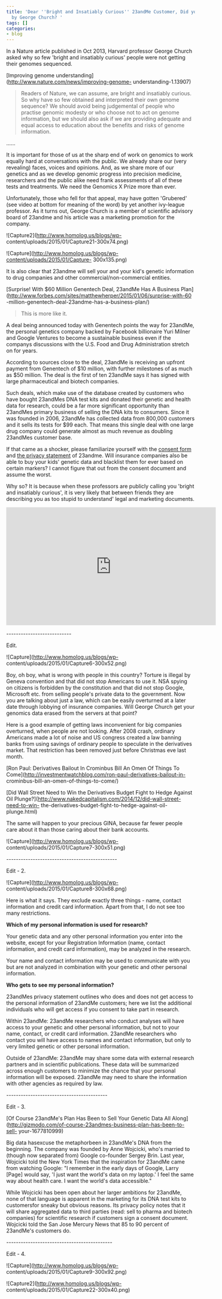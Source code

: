 ```yaml
---
title: 'Dear ''Bright and Insatiably Curious'' 23andMe Customer, Did you Get ''Grubered''
  by George Church? '
tags: []
categories:
- blog
---
```

In a Nature article published in Oct 2013, Harvard professor George Church
asked why so few 'bright and insatiably curious' people were not getting their
genomes sequenced.
<!--more-->

[Improving genome understanding](http://www.nature.com/news/improving-genome-
understanding-1.13907)

> Readers of Nature, we can assume, are bright and insatiably curious. So why
have so few obtained and interpreted their own genome sequence? We should
avoid being judgemental of people who practise genomic modesty or who choose
not to act on genome information, but we should also ask if we are providing
adequate and equal access to education about the benefits and risks of genome
information.

......

It is important for those of us at the sharp end of work on genomics to work
equally hard at conversations with the public. We already share our (very
revealing) faces, voices and opinions. And, as we share more of our genetics
and as we develop genomic progress into precision medicine, researchers and
the public alike need frank assessments of all of these tests and treatments.
We need the Genomics X Prize more than ever.

Unfortunately, those who fell for that appeal, may have gotten 'Grubered' (see
video at bottom for meaning of the word) by yet another ivy-league professor.
As it turns out, George Church is a member of scientific advisory board of
23andme and his article was a marketing promotion for the company.

![Capture2](http://www.homolog.us/blogs/wp-
content/uploads/2015/01/Capture21-300x74.png)

![Capture](http://www.homolog.us/blogs/wp-content/uploads/2015/01/Capture-
300x135.png)

It is also clear that 23andme will sell your and your kid's genetic
information to drug companies and other commercial/non-commercial entities.

[Surprise! With $60 Million Genentech Deal, 23andMe Has A Business
Plan](http://www.forbes.com/sites/matthewherper/2015/01/06/surprise-with-60
-million-genentech-deal-23andme-has-a-business-plan/)

> This is more like it.

A deal being announced today with Genentech points the way for 23andMe, the
personal genetics company backed by Facebook billionaire Yuri Milner and
Google Ventures to become a sustainable business even if the companys
discussions with the U.S. Food and Drug Administration stretch on for years.

According to sources close to the deal, 23andMe is receiving an upfront
payment from Genentech of $10 million, with further milestones of as much as
$50 million. The deal is the first of ten 23andMe says it has signed with
large pharmaceutical and biotech companies.

Such deals, which make use of the database created by customers who have
bought 23andMes DNA test kits and donated their genetic and health data for
research, could be a far more significant opportunity than 23andMes primary
business of selling the DNA kits to consumers. Since it was founded in 2006,
23andMe has collected data from 800,000 customers and it sells its tests for
$99 each. That means this single deal with one large drug company could
generate almost as much revenue as doubling 23andMes customer base.

If that came as a shocker, please familiarize yourself with the [consent
form](https://www.23andme.com/about/consent/) and [the privacy
statement](https://www.23andme.com/legal/privacy/) of 23andme. Will insurance
companies also be able to buy your kids' genetic data and blacklist them for
ever based on certain markers? I cannot figure that out from the consent
document and assume the worst.

Why so? It is because when these professors are publicly calling you 'bright
and insatiably curious', it is very likely that between friends they are
describing you as too stupid to understand' legal and marketing documents.

<iframe width="560" height="315" src="http://www.youtube.com/embed/Adrdmmh7bMo" frameborder="0"> </iframe>

\---------------------------

Edit.

![Capture](http://www.homolog.us/blogs/wp-
content/uploads/2015/01/Capture6-300x52.png)

Boy, oh boy, what is wrong with people in this country? Torture is illegal by
Geneva convention and that did not stop Americans to use it. NSA spying on
citizens is forbidden by the constitution and that did not stop Google,
Microsoft etc. from selling people's private data to the government. Now you
are talking about just a law, which can be easily overturned at a later date
through lobbying of insurance companies. Will George Church get your genomics
data erased from the servers at that point?

Here is a good example of getting laws inconvenient for big companies
overturned, when people are not looking. After 2008 crash, ordinary Americans
made a lot of noise and US congress created a law banning banks from using
savings of ordinary people to speculate in the derivatives market. That
restriction has been removed just before Christmas eve last month.

[Ron Paul: Derivatives Bailout In Crominbus Bill An Omen Of Things To
Come](http://investmentwatchblog.com/ron-paul-derivatives-bailout-in-
crominbus-bill-an-omen-of-things-to-come/)

[Did Wall Street Need to Win the Derivatives Budget Fight to Hedge Against Oil
Plunge?](http://www.nakedcapitalism.com/2014/12/did-wall-street-need-to-win-
the-derivatives-budget-fight-to-hedge-against-oil-plunge.html)

The same will happen to your precious GINA, because far fewer people care
about it than those caring about their bank accounts.

![Capture](http://www.homolog.us/blogs/wp-
content/uploads/2015/01/Capture7-300x51.png)

\----------------------------------------------

Edit - 2.

![Capture](http://www.homolog.us/blogs/wp-
content/uploads/2015/01/Capture8-300x68.png)

Here is what it says. They exclude exactly three things - name, contact
information and credit card information. Apart from that, I do not see too
many restrictions.

>

**Which of my personal information is used for research?**

Your genetic data and any other personal information you enter into the
website, except for your Registration Information (name, contact information,
and credit card information), may be analyzed in the research.

Your name and contact information may be used to communicate with you but are
not analyzed in combination with your genetic and other personal information.

**Who gets to see my personal information?**

23andMes privacy statement outlines who does and does not get access to the
personal information of 23andMe customers; here we list the additional
individuals who will get access if you consent to take part in research.

Within 23andMe: 23andMe researchers who conduct analyses will have access to
your genetic and other personal information, but not to your name, contact, or
credit card information. 23andMe researchers who contact you will have access
to names and contact information, but only to very limited genetic or other
personal information.

Outside of 23andMe: 23andMe may share some data with external research
partners and in scientific publications. These data will be summarized across
enough customers to minimize the chance that your personal information will be
exposed. 23andMe may need to share the information with other agencies as
required by law.

\------------------------------------------

Edit - 3.

[Of Course 23andMe's Plan Has Been to Sell Your Genetic Data All
Along](http://gizmodo.com/of-course-23andmes-business-plan-has-been-to-sell-
your-1677810999)

>

Big data hasexcuse the metaphorbeen in 23andMe's DNA from the beginning. The
company was founded by Anne Wojcicki, who's married to (though now separated
from) Google co-founder Sergey Brin. Last year, Wojcicki told the New York
Times that the inspiration for 23andMe came from watching Google: "I remember
in the early days of Google, Larry [Page] would say, 'I just want the world's
data on my laptop.' I feel the same way about health care. I want the world's
data accessible."

While Wojcicki has been open about her larger ambitions for 23andMe, none of
that language is apparent in the marketing for its DNA test kits to
customersfor sneaky but obvious reasons. Its privacy policy notes that it will
share aggregated data to third parties (read: sell to pharma and biotech
companies) for scientific research if customers sign a consent document.
Wojcicki told the San Jose Mercury News that 85 to 90 percent of 23andMe's
customers do.

\--------------------------------------------

Edit - 4.

![Capture](http://www.homolog.us/blogs/wp-
content/uploads/2015/01/Capture9-300x92.png)

![Capture2](http://www.homolog.us/blogs/wp-
content/uploads/2015/01/Capture22-300x40.png)


